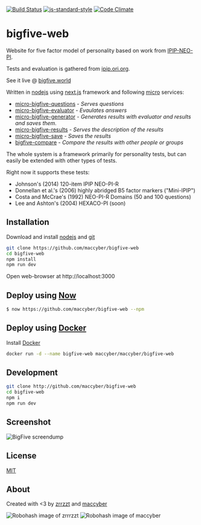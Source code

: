 [![Build Status](https://travis-ci.org/maccyber/bigfive-web.svg?branch=master)](https://travis-ci.org/maccyber/bigfive-web)
[![js-standard-style](https://img.shields.io/badge/code%20style-standard-brightgreen.svg?style=flat)](https://github.com/feross/standard)
[![Code Climate](https://codeclimate.com/github/maccyber/bigfive-web/badges/gpa.svg)](https://codeclimate.com/github/maccyber/bigfive-web)

# bigfive-web

Website for five factor model of personality based on work from [IPIP-NEO-PI](https://github.com/kholia/IPIP-NEO-PI).

Tests and evaluation is gathered from [ipip.ori.org](http://ipip.ori.org).

See it live @ [bigfive.world](https://bigfive.world)

Written in [nodejs](https://nodejs.org) using [next.js](https://github.com/zeit/next.js) framework and following [micro](https://github.com/zeit/micro) services: 
  * [micro-bigfive-questions](https://github.com/maccyber/micro-bigfive-questions) - *Serves questions*
  * [micro-bigfive-evaluator](https://github.com/maccyber/micro-bigfive-evaluator) - *Evaulates answers*
  * [micro-bigfive-generator](https://github.com/maccyber/micro-bigfive-generator) - *Generates results with evaluator and results and saves them.*
  * [micro-bigfive-results](https://github.com/maccyber/micro-bigfive-results) - *Serves the description of the results*
  * [micro-bigfive-save](https://github.com/maccyber/micro-bigfive-save) - *Saves the results*
  * [bigfive-compare](https://github.com/zrrrzzt/bigfive-compare) - *Compare the results with other people or groups*

The whole system is a framework primarily for personality tests, but can easily be extended with other types of tests.

Right now it supports these tests:

* Johnson's (2014) 120-item IPIP NEO-PI-R
* Donnellan et al.'s (2006) highly abridged B5 factor markers ("Mini-IPIP")
* Costa and McCrae's (1992) NEO-PI-R Domains (50 and 100 questions)
* Lee and Ashton's (2004) HEXACO-PI (soon)

## Installation

Download and install [nodejs](https://nodejs.org) and [git](https://git-scm.com/downloads)

```sh
git clone https://github.com/maccyber/bigfive-web
cd bigfive-web
npm install
npm run dev
```
Open web-browser at http://localhost:3000

## Deploy using [Now](https://zeit.co/now)

```sh
$ now https://github.com/maccyber/bigfive-web --npm
```

## Deploy using [Docker](https://www.docker.com/)

Install [Docker](https://www.docker.com/)

```sh
docker run -d --name bigfive-web maccyber/maccyber/bigfive-web
```

## Development

```sh
git clone http://github.com/maccyber/bigfive-web
cd bigfive-web
npm i
npm run dev
```

## Screenshot

![BigFive screendump](http://bildr.no/image/bkozazVQ.jpeg "BigFive")

## License

[MIT](LICENSE)

## About

Created with <3 by [zrrzzt](https://github.com/zrrrzzt) and [maccyber](https://github.com/maccyber)

![Robohash image of zrrrzzt](https://robots.kebabstudios.party/zrrrzzt.png "Robohash image of zrrrzzt") 
![Robohash image of maccyber](https://robots.kebabstudios.party/maccyber.png "Robohash image of maccyber")

